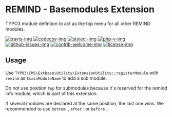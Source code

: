 # REMIND - Basemodules Extension

TYPO3 module defintion to act as the top menu for all other REMIND modules.

[travis-img]: https://img.shields.io/travis/com/remindgmbh/typo3-module-base?style=flat-square
[codecov-img]: https://img.shields.io/codecov/c/github/remindgmbh/typo3-module-base?style=flat-square
[php-v-img]: https://img.shields.io/packagist/php-v/remind/typo3-module-base?style=flat-square
[github-issues-img]: https://img.shields.io/github/issues/remindgmbh/typo3-module-base.svg?style=flat-square
[contrib-welcome-img]: https://img.shields.io/badge/contributions-welcome-blue.svg?style=flat-square
[license-img]: https://img.shields.io/github/license/remindgmbh/typo3-module-base.svg?style=flat-square
[styleci-img]: https://styleci.io/repos/425027523/shield

[![travis-img]](https://travis-ci.com/github/remindgmbh/typo3-module-base)
[![codecov-img]](https://codecov.io/gh/remindgmbh/typo3-module-base)
[![styleci-img]](https://github.styleci.io/repos/425027523)
[![php-v-img]](https://packagist.org/packages/remind/typo3-module-base)
[![github-issues-img]](https://github.com/remindgmbh/typo3-module-base/issues)
[![contrib-welcome-img]](https://github.com/remindgmbh/typo3-module-base/blob/master/CONTRIBUTING.md)
[![license-img]](https://github.com/remindgmbh/typo3-module-base/blob/master/LICENSE)

## Usage

Use `TYPO3\CMS\Extbase\Utility\ExtensionUtility::registerModule` with `remind` as `$mainModuleName` to add a sub module.

Do not use position `top` for submodules because it´s reserved for the remind info module, which is part of this extension.

If several modules are declared at the same position, the last one wins. We recommended to use  `bottom `,  `after:` or  `before:`.
